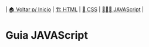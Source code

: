 | [🏠 Voltar p/ Inicio](../) | [🏗️ HTML](./html.md) | [💈 CSS](./css.md) | [👨🏻‍💻 JAVAScript](./js.md) |

# Guia JAVAScript